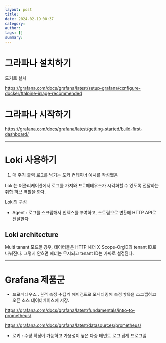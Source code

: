 ```yaml
---
layout: post
title: 
date: 2024-02-19 00:37
category: 
author: 
tags: []
summary: 
---
```


# 그라파나 설치하기

도커로 설치


https://grafana.com/docs/grafana/latest/setup-grafana/configure-docker/#alpine-image-recommended

# 그라파나 시작하기

https://grafana.com/docs/grafana/latest/getting-started/build-first-dashboard/

---

# Loki 사용하기

1. 매 주기 출력 로그를 남기는 도커 컨테이너 예시를 작성했음

Loki는 어플리케이션에서 로그를 가져와 프로메테우스가 시각화할 수 있도록 전달하는 취합 허브 역할을 한다.

Loki의 구성
- Agent : 로그를 스크랩해서 인덱스를 부여하고, 스트림으로 변환해 HTTP API로 전달한다

## Loki architecture

Multi tanant 모드일 경우, 데이터들은 HTTP 헤더 X-Scope-OrgID의 tenant ID로 나눠진다.
그렇지 안흐면 헤더는 무시되고 tenant ID는 가짜로 설정된다.

---

# Grafana 제품군

- 프로메테우스 : 원격 측정 수집기 에이전트로 모니터링해 측정 항목을 스크랩하고 오픈 소스 데이터베이스에 저장.

https://grafana.com/docs/grafana/latest/fundamentals/intro-to-prometheus/

https://grafana.com/docs/grafana/latest/datasources/prometheus/



- 로키 : 수평 확장이 가능하고 가용성이 높은 다중 테넌트 로그 집계 프로그램
